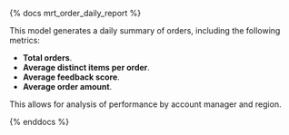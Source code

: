{% docs mrt_order_daily_report %}

This model generates a daily summary of orders, including the following metrics:

- **Total orders**.
- **Average distinct items per order**.
- **Average feedback score**.
- **Average order amount**.

This allows for analysis of performance by account manager and region.

{% enddocs %}